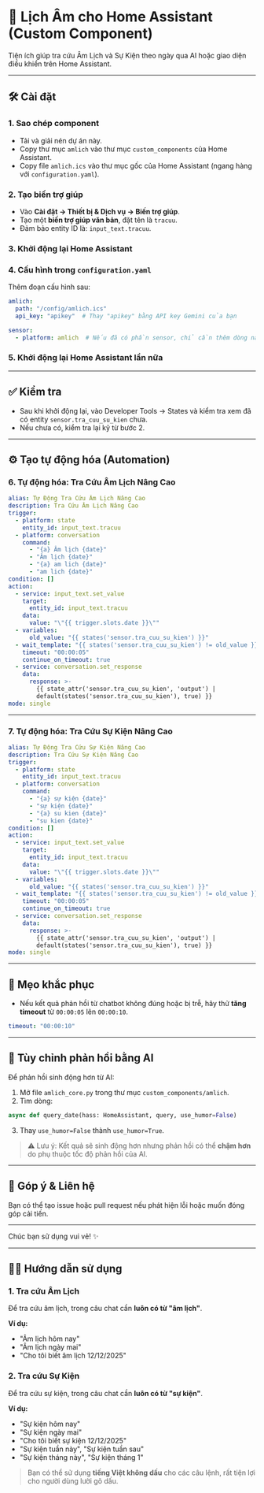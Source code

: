 
# 📅 Lịch Âm cho Home Assistant (Custom Component)

Tiện ích giúp tra cứu Âm Lịch và Sự Kiện theo ngày qua AI hoặc giao diện điều khiển trên Home Assistant.

---

## 🛠️ Cài đặt

### 1. Sao chép component

- Tải và giải nén dự án này.
- Copy thư mục `amlich` vào thư mục `custom_components` của Home Assistant.
- Copy file `amlich.ics` vào thư mục gốc của Home Assistant (ngang hàng với `configuration.yaml`).

### 2. Tạo biến trợ giúp

- Vào **Cài đặt → Thiết bị & Dịch vụ → Biến trợ giúp**.
- Tạo một **biến trợ giúp văn bản**, đặt tên là `tracuu`.
- Đảm bảo entity ID là: `input_text.tracuu`.

### 3. Khởi động lại Home Assistant

### 4. Cấu hình trong `configuration.yaml`

Thêm đoạn cấu hình sau:

```yaml
amlich:
  path: "/config/amlich.ics"
  api_key: "apikey"  # Thay "apikey" bằng API key Gemini của bạn

sensor:
  - platform: amlich  # Nếu đã có phần sensor, chỉ cần thêm dòng này bên dưới
```

### 5. Khởi động lại Home Assistant lần nữa

---

## ✅ Kiểm tra

- Sau khi khởi động lại, vào Developer Tools → States và kiểm tra xem đã có entity `sensor.tra_cuu_su_kien` chưa.
- Nếu chưa có, kiểm tra lại kỹ từ bước 2.

---

## ⚙️ Tạo tự động hóa (Automation)

### 6. Tự động hóa: Tra Cứu Âm Lịch Nâng Cao

```yaml
alias: Tự Động Tra Cứu Âm Lịch Nâng Cao
description: Tra Cứu Âm Lịch Nâng Cao
trigger:
  - platform: state
    entity_id: input_text.tracuu
  - platform: conversation
    command:
      - "{a} Âm lịch {date}"
      - "Âm lịch {date}"
      - "{a} am lich {date}"
      - "am lich {date}"
condition: []
action:
  - service: input_text.set_value
    target:
      entity_id: input_text.tracuu
    data:
      value: "\"{{ trigger.slots.date }}\""
  - variables:
      old_value: "{{ states('sensor.tra_cuu_su_kien') }}"
  - wait_template: "{{ states('sensor.tra_cuu_su_kien') != old_value }}"
    timeout: "00:00:05"
    continue_on_timeout: true
  - service: conversation.set_response
    data:
      response: >-
        {{ state_attr('sensor.tra_cuu_su_kien', 'output') |
        default(states('sensor.tra_cuu_su_kien'), true) }}
mode: single
```

---

### 7. Tự động hóa: Tra Cứu Sự Kiện Nâng Cao

```yaml
alias: Tự Động Tra Cứu Sự Kiện Nâng Cao
description: Tra Cứu Sự Kiện Nâng Cao
trigger:
  - platform: state
    entity_id: input_text.tracuu
  - platform: conversation
    command:
      - "{a} sự kiện {date}"
      - "sự kiện {date}"
      - "{a} su kien {date}"
      - "su kien {date}"
condition: []
action:
  - service: input_text.set_value
    target:
      entity_id: input_text.tracuu
    data:
      value: "\"{{ trigger.slots.date }}\""
  - variables:
      old_value: "{{ states('sensor.tra_cuu_su_kien') }}"
  - wait_template: "{{ states('sensor.tra_cuu_su_kien') != old_value }}"
    timeout: "00:00:05"
    continue_on_timeout: true
  - service: conversation.set_response
    data:
      response: >-
        {{ state_attr('sensor.tra_cuu_su_kien', 'output') |
        default(states('sensor.tra_cuu_su_kien'), true) }}
mode: single
```

---

## 🧪 Mẹo khắc phục

- Nếu kết quả phản hồi từ chatbot không đúng hoặc bị trễ, hãy thử **tăng timeout** từ `00:00:05` lên `00:00:10`.

```yaml
timeout: "00:00:10"
```

---

## 🤖 Tùy chỉnh phản hồi bằng AI

Để phản hồi sinh động hơn từ AI:

1. Mở file `amlich_core.py` trong thư mục `custom_components/amlich`.
2. Tìm dòng:

```python
async def query_date(hass: HomeAssistant, query, use_humor=False)
```

3. Thay `use_humor=False` thành `use_humor=True`.

> ⚠️ Lưu ý: Kết quả sẽ sinh động hơn nhưng phản hồi có thể **chậm hơn** do phụ thuộc tốc độ phản hồi của AI.

---

## 📩 Góp ý & Liên hệ

Bạn có thể tạo issue hoặc pull request nếu phát hiện lỗi hoặc muốn đóng góp cải tiến.

---

Chúc bạn sử dụng vui vẻ! ✨

---

## 🧑‍🏫 Hướng dẫn sử dụng

### 1. Tra cứu Âm Lịch

Để tra cứu âm lịch, trong câu chat cần **luôn có từ "âm lịch"**.

**Ví dụ:**

- "Âm lịch hôm nay"
- "Âm lịch ngày mai"
- "Cho tôi biết âm lịch 12/12/2025"

### 2. Tra cứu Sự Kiện

Để tra cứu sự kiện, trong câu chat cần **luôn có từ "sự kiện"**.

**Ví dụ:**

- "Sự kiện hôm nay"
- "Sự kiện ngày mai"
- "Cho tôi biết sự kiện 12/12/2025"
- "Sự kiện tuần này", "Sự kiện tuần sau"
- "Sự kiện tháng này", "Sự kiện tháng 1"

> Bạn có thể sử dụng **tiếng Việt không dấu** cho các câu lệnh, rất tiện lợi cho người dùng lười gõ dấu.
